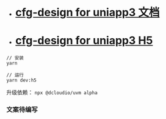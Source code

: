 * # [cfg-design for uniapp3 文档](https://cfg-design.github.io/cfgd-uniapp3-docs/)

* # [cfg-design for uniapp3 H5](https://cfg-design.github.io/cfgd-uniapp3/#/)

```
// 安装
yarn

// 运行
yarn dev:h5
```

升级依赖： `npx @dcloudio/uvm alpha`

### 文案待编写
